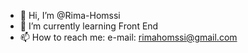 - 👋 Hi, I’m @Rima-Homssi
- 🌱 I’m currently learning Front End 
- 📫 How to reach me: e-mail: rimahomssi@gmail.com

<!---
Rima-Homssi/Rima-Homssi is a ✨ unique ✨ repository because its `README.md` (this file) appears on your GitHub profile.
You can click the Preview link to take a look at your changes.
--->
